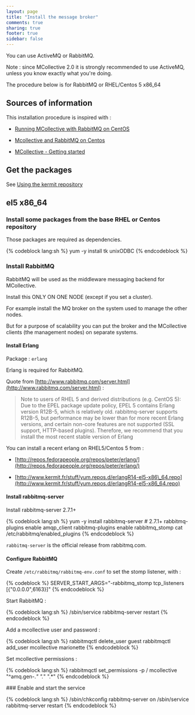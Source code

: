 ```yaml
---
layout: page
title: "Install the message broker"
comments: true
sharing: true
footer: true
sidebar: false 
---
```


You can use ActiveMQ or RabbitMQ.

Note : since MCollective 2.0 it is strongly recommended to use ActiveMQ, unless you know exactly what you're doing.

The procedure below is for RabbitMQ or RHEL/Centos 5 x86\_64


## Sources of information

This installation procedure is inspired with :

* [Running MCollective with RabbitMQ on CentOS](http://flybyunix.carlcaum.com/2011/02/running-mcollective-with-rabbitmq-on.html)

* [Mcollective and RabbitMQ on Centos](http://www.threedrunkensysadsonthe.net/2010/12/mcollective-and-rabbitmq-on-centos)

* [MCollective - Getting started](http://docs.puppetlabs.com/mcollective/reference/basic/gettingstarted.html#mcollective)


## Get the packages

See [Using the kermit repository](/doc/using_the_repo.html)


## el5 x86\_64

### Install some packages from the base RHEL or Centos repository

Those packages are required as dependencies.

{% codeblock lang:sh %}
yum -y install tk unixODBC
{% endcodeblock %}



### Install RabbitMQ

RabbitMQ will be used as the middleware messaging backend for MCollective.

Install this ONLY ON ONE NODE (except if you set a cluster).

For example install the MQ broker on the system used to manage the other nodes.

But for a purpose of scalability you can put the broker and the MCollective
clients (the management nodes) on separate systems.


#### Install Erlang

Package : `erlang`

Erlang is required for RabbitMQ.

Quote from [http://www.rabbitmq.com/server.html](http://www.rabbitmq.com/server.html) :

> Note to users of RHEL 5 and derived distributions (e.g. CentOS 5): Due to the
> EPEL package update policy, EPEL 5 contains Erlang version R12B-5, which is
> relatively old. rabbitmq-server supports R12B-5, but performance may be lower
> than for more recent Erlang versions, and certain non-core features are not
> supported (SSL support, HTTP-based plugins). Therefore, we recommend that you
> install the most recent stable version of Erlang

You can install a recent erlang on RHEL5/Centos 5 from :

* [http://repos.fedorapeople.org/repos/peter/erlang/](http://repos.fedorapeople.org/repos/peter/erlang/)

* [http://www.kermit.fr/stuff/yum.repos.d/erlangR14-el5-x86\_64.repo](http://www.kermit.fr/stuff/yum.repos.d/erlangR14-el5-x86_64.repo)


#### Install rabbitmq-server

Install rabbitmq-server 2.7.1+

{% codeblock lang:sh %}
yum -y install rabbitmq-server # 2.7.1+
rabbitmq-plugins enable amqp_client
rabbitmq-plugins enable rabbitmq_stomp
cat /etc/rabbitmq/enabled_plugins
{% endcodeblock %}


`rabbitmq-server` is the official release from rabbitmq.com.


#### Configure RabbitMQ

Create `/etc/rabbitmq/rabbitmq-env.conf` to set the stomp listener, with :

{% codeblock %}
SERVER_START_ARGS="-rabbitmq_stomp tcp_listeners [{\"0.0.0.0\",6163}]"
{% endcodeblock %}


Start RabbitMQ :

{% codeblock lang:sh %}
/sbin/service rabbitmq-server restart
{% endcodeblock %}


Add a mcollective user and password :

{% codeblock lang:sh %}
rabbitmqctl delete_user guest
rabbitmqctl add_user mcollective marionette
{% endcodeblock %}


Set mcollective permissions :

{% codeblock lang:sh %}
rabbitmqctl set_permissions -p / mcollective "^amq.gen-.*" ".*" ".*"
{% endcodeblock %}


### Enable and start the service

{% codeblock lang:sh %}
/sbin/chkconfig rabbitmq-server on
/sbin/service rabbitmq-server restart
{% endcodeblock %}



